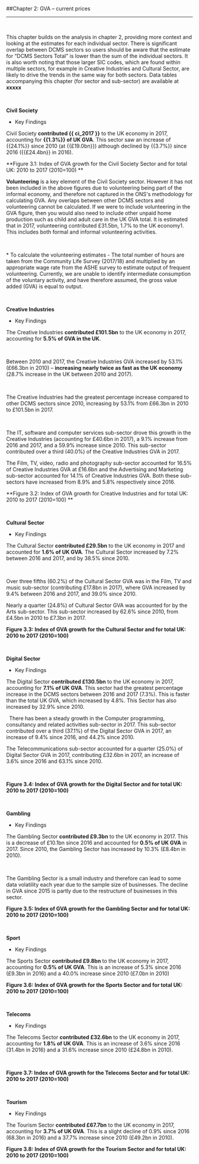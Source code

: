 ##Chapter 2: GVA – current prices
***

&nbsp;

This chapter builds on the analysis in chapter 2, providing more context and looking at the estimates for each individual sector. There is significant overlap between DCMS sectors so users should be aware that the estimate for “DCMS Sectors Total” is lower than the sum of the individual sectors. It is also worth noting that those larger SIC codes, which are found within multiple sectors, for example in Creative Industries and Cultural Sector, are likely to drive the trends in the same way for both sectors. Data tables accompanying this chapter (for sector and sub-sector) are available at **xxxxx**

&nbsp;

**Civil Society**

* Key Findings 

Civil Society **contributed {{ ci_2017 }}** to the UK economy in 2017, accounting for **{{1.3%}} of UK GVA**. This sector saw an increase of {{24.1%}} since 2010 (at {{£19.0bn}}) although declined by {{3.7%}} since 2016 ({{£24.4bn}} in 2016). 


**Figure 3.1: Index of GVA growth for the Civil Society Sector and for total UK: 2010 to 2017 (2010=100) **


**Volunteering** is a key element of the Civil Society sector. However it has not been included in the above figures due to volunteering being part of the informal economy, and therefore not captured in the ONS's methodology for calculating GVA. Any overlaps between other DCMS sectors and volunteering cannot be calculated. If we were to include volunteering in the GVA figure, then you would also need to include other unpaid home production such as child and adult care in the UK GVA total. It is estimated that in 2017, volunteering contributed £31.5bn, 1.7% to the UK economy1. This includes both formal and informal volunteering activities. 

&nbsp;

&ast; To calculate the volunteering estimates - The total number of hours are taken from the Community Life Survey (2017/18) and multiplied by an appropriate wage rate from the ASHE survey to estimate output of frequent volunteering. Currently, we are unable to identify intermediate consumption of the voluntary activity, and have therefore assumed, the gross value added (GVA) is equal to output.

&nbsp;

**Creative Industries**

* Key Findings 

The Creative Industries **contributed £101.5bn** to the UK economy in 2017, accounting for **5.5% of GVA in the UK**.

&nbsp;

Between 2010 and 2017, the Creative Industries GVA increased by 53.1% (£66.3bn in 2010) – **increasing nearly twice as fast as the UK economy** (28.7% increase in the UK between 2010 and 2017). 

&nbsp;

The Creative Industries had the greatest percentage increase compared to other DCMS sectors since 2010, increasing by 53.1% from £66.3bn in 2010 to £101.5bn in 2017. 

&nbsp;

The IT, software and computer services sub-sector drove this growth in the Creative Industries (accounting for £40.6bn in 2017), a 9.1% increase from 2016 and 2017, and a 59.9% increase since 2010. This sub-sector contributed over a third (40.0%) of the Creative Industries GVA in 2017. 

The Film, TV, video, radio and photography sub-sector accounted for 16.5% of Creative Industries GVA at £16.6bn and the Advertising and Marketing sub-sector accounted for 14.1% of Creative Industries GVA. Both these sub-sectors have increased from 8.9% and 5.8% respectively since 2016. 


**Figure 3.2: Index of GVA growth for Creative Industries and for total UK: 2010 to 2017 (2010=100) **

&nbsp;

**Cultural Sector**

* Key Findings

The Cultural Sector **contributed £29.5bn** to the UK economy in 2017 and accounted for **1.6% of UK GVA**. The Cultural Sector increased by 7.2% between 2016 and 2017, and by 38.5% since 2010. 


&nbsp;

Over three fifths (60.2%) of the Cultural Sector GVA was in the Film, TV and music sub-sector (contributing £17.8bn in 2017), where GVA increased by 9.4% between 2016 and 2017, and 39.0% since 2010.

Nearly a quarter (24.8%) of Cultural Sector GVA was accounted for by the Arts sub-sector. This sub-sector increased by 62.6% since 2010, from £4.5bn in 2010 to £7.3bn in 2017. 


**Figure 3.3: Index of GVA growth for the Cultural Sector and for total UK: 2010 to 2017 (2010=100)**

&nbsp;

**Digital Sector**

* Key Findings

The Digital Sector **contributed £130.5bn** to the UK economy in 2017, accounting for **7.1% of UK GVA**. This sector had the greatest percentage increase in the DCMS sectors between 2016 and 2017 (7.3%). This is faster than the total UK GVA, which increased by 4.8%. This Sector has also increased by 32.9% since 2010.

&nbsp;
There has been a steady growth in the Computer programming, consultancy and related activities sub-sector in 2017. This sub-sector contributed over a third (37.1%) of the Digital Sector GVA in 2017, an increase of 9.4% since 2016, and 44.2% since 2010.

The Telecommunications sub-sector accounted for a quarter (25.0%) of Digital Sector GVA in 2017, contributing £32.6bn in 2017, an increase of 3.6% since 2016 and 63.1% since 2010. 

&nbsp;

**Figure 3.4: Index of GVA growth for the Digital Sector and for total UK: 2010 to 2017 (2010=100)**


&nbsp;

**Gambling**

* Key Findings

The Gambling Sector **contributed £9.3bn** to the UK economy in 2017. This is a decrease of £10.1bn since 2016 and accounted for **0.5% of UK GVA** in 2017. Since 2010, the Gambling Sector has increased by 10.3% (£8.4bn in 2010).

&nbsp;

The Gambling Sector is a small industry and therefore can lead to some data volatility each year due to the sample size of businesses. The decline in GVA since 2015 is partly due to the restructure of businesses in this sector.  

**Figure 3.5: Index of GVA growth for the Gambling Sector and for total UK: 2010 to 2017 (2010=100)**

&nbsp;

**Sport**

* Key Findings

The Sports Sector **contributed £9.8bn** to the UK economy in 2017, accounting for **0.5% of UK GVA**. This is an increase of 5.3% since 2016 (£9.3bn in 2016) and a 40.0% increase since 2010 (£7.0bn in 2010) 

**Figure 3.6: Index of GVA growth for the Sports Sector and for total UK: 2010 to 2017 (2010=100)**


&nbsp;

**Telecoms**

* Key Findings

The Telecoms Sector **contributed £32.6bn** to the UK economy in 2017, accounting for **1.8% of UK GVA**. This is an increase of 3.6% since 2016 (31.4bn in 2016) and a 31.6% increase since 2010 (£24.8bn in 2010). 

&nbsp;

**Figure 3.7: Index of GVA growth for the Telecoms Sector and for total UK: 2010 to 2017 (2010=100)**

&nbsp;

**Tourism**

* Key Findings

The Tourism Sector **contributed £67.7bn** to the UK economy in 2017, accounting for **3.7% of UK GVA**. This is a slight decline of 0.9% since 2016 (68.3bn in 2016) and a 37.7% increase since 2010 (£49.2bn in 2010). 

**Figure 3.8: Index of GVA growth for the Tourism Sector and for total UK: 2010 to 2017 (2010=100)**